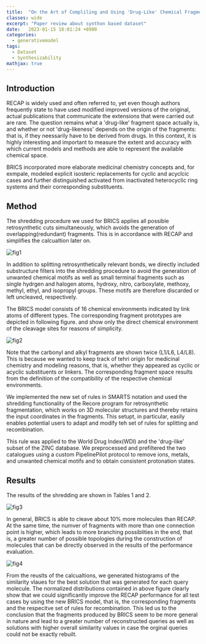 ```yaml
---
title:  "On the Art of Compliling and Using 'Drug-Like' Chemical Fragment Spaces(2008)"
classes: wide
excerpt: "Paper review about synthon based dataset"
date:   2023-01-15 18:01:24 +0900
categories: 
  - generativemodel
tags:
  - Dataset
  - Synthesizability
mathjax: true
---
```


## Introduction
RECAP is widely used and often referred to, yet even though authors frequently state to have used modified improved versions of the original, actual publications that communicate the extensions that were carried out are rare. The question remains what a 'drug-like' fragment space actually is, and whether or not 'drug-likeness' depends on the origin of the fragments: that is, if they neessarily have to be derived from drugs. In this context, it is highly interesting and important to measure the extent and accuracy with which current models and methods are able to represent the available chemical space. 

BRICS incorporated more elaborate medicinal chemistry concepts and, for exmpale, modeled explicit isosteric replacements for cyclic and acyclcic cases and further distinguished activated from inactivated heterocyclic ring systems and their corresponding substituents. 

## Method
The shredding procedure we used for BRICS applies all possible retrosynthetic cuts simultaneously, which avoids the generation of overlapping(redundant) fragments. This is in accordance with RECAP and simplifies the calcualtion later on. 

![fig1](https://jasonkim8652.github.io/assets/images/BRICS_1.png)

In addition to splitting retrosynthetically relevant bonds, we directly included substructure filters into the shredding procedure to avoid the generation of unwanted chemical motifs as well as small terminal fragments such as single hydrgen and halogen atoms, hydroxy, nitro, carboxylate, methoxy, methyl, ethyl, and isopropyl groups. These motifs are therefore discarded or left uncleaved, respectively. 

The BRICS model consists of 16 chemical environments indicated by link atoms of different types. The corresponding fragment prototypes are depicted in following figure. and show only the direct chemical environment of the cleavage sites for reasons of simplicity. 

![fig2](https://jasonkim8652.github.io/assets/images/BRICS_2.png)

Note that the carbonyl and alkyl fragments are shown twice (L1/L6, L4/L8). This is because we wanted to keep track of tehri origin for medicinal chemistry and modeling reasons, that is, whether they appeared as cyclic or acyclic substituents or linkers. The corresponding fragment space results from the definition of the compatibility of the respective chemical environments. 

We implemented the new set of rules in SMARTS notation and used the shredding functionality of the Recore program for retrosynthetic fragmentation, which works on 3D molecular structures and thereby retains the input coordinates in the fragments. This setupt, in particular, easily enables potential users to adapt and modify teh set of rules for splitting and recombination. 

This rule was applied to the World Drug Index(WDI) and the 'drug-like' subset of the ZINC database. We preprocessed and prefiltered the two catalogues using a custom PipelinePilot protocol to remove ions, metals, and unwanted chemical motifs and to obtain consistent protonation states. 

## Results

The results of the shredding are shown in Tables 1 and 2. 

![fig3](https://jasonkim8652.github.io/assets/images/BRICS_3.png)

In general, BRICS is able to cleave about 10% more molecules than RECAP. At the same time, the numver of fragments with more than one connection point is higher, which leads to more branching possiblities in the end, that is, a greater number of possible topologies during the construction of molecules that can be directly observed in the results of the performance evaluation. 

![fig4](https://jasonkim8652.github.io/assets/images/BRICS_4.png)

From the reuslts of the calcualtions, we generated histograms of the similarity vlaues for the best solution that was generated for each query molecule. The normalized distributions contained in above figure clearly show that we could significantly improve the RECAP performance for all test cases by using the new BRICS model, that is, the corresponding fragments and the respecitve set of rules for recombination. This led us to the conclusion that the fragments produced by BRICS seem to be more general in nature and lead to a greater number of reconstructed queries as well as solutions with higher overall similarity values in case the orginal queries could not be exactly rebuilt. 

